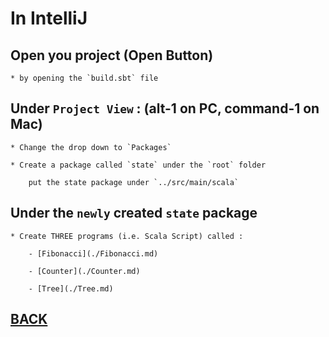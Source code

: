 # In IntelliJ

## Open you project (Open Button)

    * by opening the `build.sbt` file

## Under `Project View` : (alt-1 on PC, command-1 on Mac)

    * Change the drop down to `Packages` 

    * Create a package called `state` under the `root` folder 
    
        put the state package under `../src/main/scala`
    
## Under the `newly` created `state` package 
    
    * Create THREE programs (i.e. Scala Script) called :
    
        - [Fibonacci](./Fibonacci.md)
        
        - [Counter](./Counter.md)
    
        - [Tree](./Tree.md)


## [BACK](./README.md#Test)

